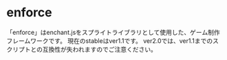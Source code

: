 enforce
=======

「enforce」はenchant.jsをスプライトライブラリとして使用した、ゲーム制作フレームワークです。
現在のstableはver1.1です。
ver2.0では、ver1.1までのスクリプトとの互換性が失われますのでご注意ください。
